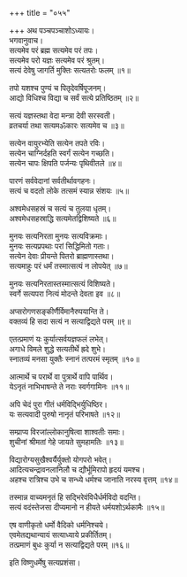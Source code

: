 +++
title = "०५५"

+++
अथ पञ्चपञ्चाशोऽध्यायः।  
भगवानुवाच।  
सत्यमेव परं ब्रह्म सत्यमेव परं तपः।  
सत्यमेव परो यज्ञः सत्यमेव परं श्रुतम्।  
सत्यं देवेषु जागर्ति मुक्तिः सत्यतरोः फलम् ॥१॥

तपो यशश्च पुण्यं च पितृदेवर्षिपूजनम्।  
आद्यो विधिश्च विद्या च सर्वं सत्ये प्रतिष्ठितम् ॥२॥

सत्यं यज्ञस्तथा वेदा मन्त्रा देवी सरस्वती।  
व्रतचर्या तथा सत्यमॐकारः सत्यमेव च ॥३॥

सत्येन वायुरभ्येति सत्येन तपते रविः।  
सत्येन चाग्निर्दहति स्वर्गं सत्येन गच्छति।  
सत्येन चापः क्षिपति पर्जन्यः पृथिवीतले ॥४॥

पारणं सर्ववेदानां सर्वतीर्थावगहनः।  
सत्यं च वदतो लोके तत्समं स्यान्न संशयः ॥५॥

अश्वमेधसहस्रं च सत्यं च तुलया धृतम्।  
अश्वमेधसहस्राद्धि सत्यमेतद्विशिष्यते ॥६॥

मुनयः सत्यनिरता मुनयः सत्यविक्रमाः।  
मुनयः सत्यप्रपथाः परां सिद्धिमितो गताः।  
सत्येन देवाः प्रीयन्ते पितरो ब्राह्मणास्तथा।  
सत्यमाहुः परं धर्मं तस्मात्सत्यं न लोपयेत् ॥७॥

मुनयः सत्यनिरतास्तस्मात्सत्यं विशिष्यते।  
स्वर्गे सत्यपरा नित्यं मोदन्ते देवता इव ॥८॥

अप्सरोगणसङ्कीर्णैर्विमानैरुपयान्ति ते।  
वक्तव्यं हि सदा सत्यं न सत्याद्विद्यते परम् ॥९॥

एतत्प्रमाणं यः कुर्यात्सर्वयज्ञफलं लभेत्।  
अगाधे विमले शुद्धे सत्यतीर्थे ह्रदे शुभे।  
स्नातव्यं मनसा युक्तैः स्नानं तत्परमं स्मृतम् ॥१०॥

आत्मार्थे च परार्थे वा पुत्रार्थे वापि पार्थिव।  
येऽनृतं नाभिभाषन्ते ते नराः स्वर्गगामिनः ॥११॥

अपि चेदं पुरा गीतं धर्मविद्भिर्युधिष्ठिर।  
यः सत्यवादी पुरुषो नानृतं परिभाषते ॥१२॥

सम्प्राप्य विरजांल्लोकानुषित्वा शाश्वतीः समाः।  
शुचीनां श्रीमतां गेहे जायते सुमहामतिः ॥१३॥

विद्यारोग्यसुखैश्वर्यैर्युक्तो योगपरो भवेत्।  
आदित्यचन्द्रावनलानिलौ च द्यौर्भूमिरापो हृदयं यमश्च।  
अहश्च रात्रिश्च उभे च सन्ध्ये धर्मश्च जानाति नरस्य वृत्तम् ॥१४॥

तस्मान्न वाच्यमनृतं हि सद्भिरेवंविधैर्धर्मविदो वदन्ति।  
सत्यं वदंस्तेजसा दीप्यमानो न हीयते धर्मयशोऽर्थकामैः ॥१५॥

एष वाणीकृतो धर्मो वैदिको धर्मनिश्चये।  
एवमेतद्यथान्यायं सत्याध्याये प्रकीर्तितम्।  
तत्प्रमाणं बुधः कुर्या न सत्याद्विद्यते परम् ॥१६॥

इति विष्णुधर्मेषु सत्यप्रशंसा।  
